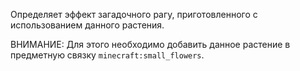 Определяет эффект загадочного рагу, приготовленного с использованием данного растения.

ВНИМАНИЕ: Для этого необходимо добавить данное растение в предметную связку `minecraft:small_flowers`.